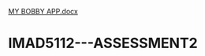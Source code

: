 [MY BOBBY APP.docx](https://github.com/ST10444070/IMAD5112---ASSESSMENT2/files/15153886/MY.BOBBY.APP.docx)
# IMAD5112---ASSESSMENT2
